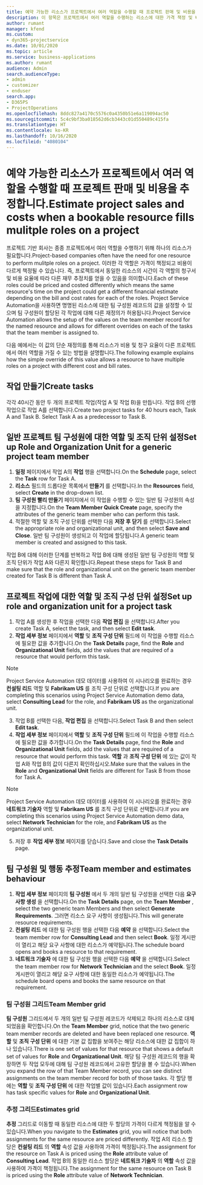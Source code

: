 ```yaml
---
title: 예약 가능한 리소스가 프로젝트에서 여러 역할을 수행할 때 프로젝트 판매 및 비용을 추정합니다.
description: 이 항목은 프로젝트에서 여러 역할을 수행하는 리소스에 대한 가격 책정 및 비용을 지원하기 위해 가격 책정 차원을 사용하는 방법에 대한 정보를 제공합니다.
author: rumant
manager: kfend
ms.custom:
- dyn365-projectservice
ms.date: 10/01/2020
ms.topic: article
ms.service: business-applications
ms.author: rumant
audience: Admin
search.audienceType:
- admin
- customizer
- enduser
search.app:
- D365PS
- ProjectOperations
ms.openlocfilehash: 8ddc827a4170c5576c0a4350b51e6a119094ac50
ms.sourcegitcommit: 5c4c9bf3ba018562d6cb3443c01d550489c415fa
ms.translationtype: HT
ms.contentlocale: ko-KR
ms.lasthandoff: 10/16/2020
ms.locfileid: "4080104"
---
```

# <a name="estimate-project-sales-and-costs-when-a-bookable-resource-fills-mulitple-roles-on-a-project"></a><span data-ttu-id="0dca2-103">예약 가능한 리소스가 프로젝트에서 여러 역할을 수행할 때 프로젝트 판매 및 비용을 추정합니다.</span><span class="sxs-lookup"><span data-stu-id="0dca2-103">Estimate project sales and costs when a bookable resource fills mulitple roles on a project</span></span> 

<span data-ttu-id="0dca2-104">프로젝트 기반 회사는 종종 프로젝트에서 여러 역할을 수행하기 위해 하나의 리소스가 필요합니다.</span><span class="sxs-lookup"><span data-stu-id="0dca2-104">Project-based companies often have the need for one resource to perform mulitple roles on a project.</span></span> <span data-ttu-id="0dca2-105">이러한 각 역할은 가격이 책정되고 비용이 다르게 책정될 수 있습니다. 즉, 프로젝트에서 동일한 리소스의 시간이 각 역할의 청구서 및 비용 요율에 따라 다른 재무 추정치를 얻을 수 있음을 의미합니다.</span><span class="sxs-lookup"><span data-stu-id="0dca2-105">Each of these roles could be priced and costed differently which means the same resource's time on the project could get a different financial estimate depending on the bill and cost rates for each of the roles.</span></span> <span data-ttu-id="0dca2-106">Project Service Automation을 사용하면 명명된 리소스에 대한 팀 구성원 레코드의 값을 설정할 수 있으며 팀 구성원이 할당된 각 작업에 대해 다른 재정의가 허용됩니다.</span><span class="sxs-lookup"><span data-stu-id="0dca2-106">Project Service Automation allows the setup of the values on the team member record for the named resource and allows for different overrides on each of the tasks that the team member is assigned to.</span></span>

<span data-ttu-id="0dca2-107">다음 예에서는 이 값의 단순 재정의를 통해 리소스가 비용 및 청구 요율이 다른 프로젝트에서 여러 역할을 가질 수 있는 방법을 설명합니다.</span><span class="sxs-lookup"><span data-stu-id="0dca2-107">The following example  explains how the simple override of this value allows a resource to have multiple roles on a project with different cost and bill rates.</span></span>

## <a name="create-tasks"></a><span data-ttu-id="0dca2-108">작업 만들기</span><span class="sxs-lookup"><span data-stu-id="0dca2-108">Create tasks</span></span>
<span data-ttu-id="0dca2-109">각각 40시간 동안 두 개의 프로젝트 작업(작업 A 및 작업 B)을 만듭니다. 작업 B의 선행 작업으로 작업 A를 선택합니다.</span><span class="sxs-lookup"><span data-stu-id="0dca2-109">Create two project tasks for 40 hours each, Task A and Task B. Select Task A as a predecessor to Task B.</span></span>

## <a name="set-up-role-and-organization-unit-for-a-generic-project-team-member"></a><span data-ttu-id="0dca2-110">일반 프로젝트 팀 구성원에 대한 역할 및 조직 단위 설정</span><span class="sxs-lookup"><span data-stu-id="0dca2-110">Set up Role and Organization Unit for a generic project team member</span></span>

1. <span data-ttu-id="0dca2-111">**일정** 페이지에서 작업 A의 **작업** 행을 선택합니다.</span><span class="sxs-lookup"><span data-stu-id="0dca2-111">On the **Schedule** page, select the **Task** row for Task A.</span></span> 
2. <span data-ttu-id="0dca2-112">**리소스** 필드의 드롭다운 목록에서 **만들기** 를 선택합니다.</span><span class="sxs-lookup"><span data-stu-id="0dca2-112">In the **Resources** field, select **Create** in the drop-down list.</span></span>
3. <span data-ttu-id="0dca2-113">**팀 구성원 빨리 만들기** 페이지에서 이 작업을 수행할 수 있는 일반 팀 구성원의 속성을 지정합니다.</span><span class="sxs-lookup"><span data-stu-id="0dca2-113">On the **Team Member Quick Create** page, specify the attributes of the generic team member who can perform this task.</span></span>
4. <span data-ttu-id="0dca2-114">적절한 역할 및 조직 구성 단위를 선택한 다음 **저장 후 닫기** 를 선택합니다.</span><span class="sxs-lookup"><span data-stu-id="0dca2-114">Select the appropriate role and organizational unit, and then select **Save and Close**.</span></span> <span data-ttu-id="0dca2-115">일반 팀 구성원이 생성되고 이 작업에 할당됩니다.</span><span class="sxs-lookup"><span data-stu-id="0dca2-115">A generic team member is created and assigned to this task.</span></span> 

<span data-ttu-id="0dca2-116">작업 B에 대해 이러한 단계를 반복하고 작업 B에 대해 생성된 일반 팀 구성원의 역할 및 조직 단위가 작업 A와 다른지 확인합니다.</span><span class="sxs-lookup"><span data-stu-id="0dca2-116">Repeat these steps for Task B and make sure that the role and organizational unit on the generic team member created for Task B is different than Task A.</span></span> 

## <a name="set-up-role-and-organization-unit-for-a-project-task"></a><span data-ttu-id="0dca2-117">프로젝트 작업에 대한 역할 및 조직 구성 단위 설정</span><span class="sxs-lookup"><span data-stu-id="0dca2-117">Set up role and organization unit for a project task</span></span>

1. <span data-ttu-id="0dca2-118">작업 A를 생성한 후 작업을 선택한 다음 **작업 편집** 을 선택합니다.</span><span class="sxs-lookup"><span data-stu-id="0dca2-118">After you create Task A, select the task, and then select **Edit task**.</span></span>
2. <span data-ttu-id="0dca2-119">**작업 세부 정보** 페이지에서 **역할** 및 **조직 구성 단위** 필드에 이 작업을 수행할 리소스에 필요한 값을 추가합니다.</span><span class="sxs-lookup"><span data-stu-id="0dca2-119">On the **Task Details** page, find the **Role** and **Organizational Unit** fields, add the values that are required of a resource that would perform this task.</span></span> 

  > [!NOTE]
  > <span data-ttu-id="0dca2-120">Project Service Automation 데모 데이터를 사용하여 이 시나리오를 완료하는 경우 **컨설팅 리드** 역할 및 **Fabrikam US** 를 조직 구성 단위로 선택합니다.</span><span class="sxs-lookup"><span data-stu-id="0dca2-120">If you are completing this scenarios using Project Service Automation demo data, select **Consulting Lead** for the role, and **Fabrikam US** as the organizational unit.</span></span>

3. <span data-ttu-id="0dca2-121">작업 B를 선택한 다음, **작업 편집** 을 선택합니다.</span><span class="sxs-lookup"><span data-stu-id="0dca2-121">Select Task B and then select **Edit task**.</span></span>
4. <span data-ttu-id="0dca2-122">**작업 세부 정보** 페이지에서 **역할** 및 **조직 구성 단위** 필드에 이 작업을 수행할 리소스에 필요한 값을 추가합니다.</span><span class="sxs-lookup"><span data-stu-id="0dca2-122">On the **Task Details** page, find the **Role** and **Organizational Unit** fields, add the values that are required of a resource that would perform this task.</span></span> <span data-ttu-id="0dca2-123">**역할** 과 **조직 구성 단위** 에 있는 값이 작업 A와 작업 B의 값이 다른지 확인하십시오.</span><span class="sxs-lookup"><span data-stu-id="0dca2-123">Make sure that the values in the **Role** and **Organizational Unit** fields are different for Task B from those for Task A.</span></span> 

  > [!NOTE]
  > <span data-ttu-id="0dca2-124">Project Service Automation 데모 데이터를 사용하여 이 시나리오를 완료하는 경우 **네트워크 기술자** 역할 및 **Fabrikam US** 를 조직 구성 단위로 선택합니다.</span><span class="sxs-lookup"><span data-stu-id="0dca2-124">If you are completing this scenarios using Project Service Automation demo data, select **Network Technician** for the role, and **Fabrikam US** as the organizational unit.</span></span>

5. <span data-ttu-id="0dca2-125">저장 후 **작업 세부 정보** 페이지를 닫습니다.</span><span class="sxs-lookup"><span data-stu-id="0dca2-125">Save and close the **Task Details** page.</span></span> 

## <a name="team-member-and-estimates-behaviour"></a><span data-ttu-id="0dca2-126">팀 구성원 및 행동 추정</span><span class="sxs-lookup"><span data-stu-id="0dca2-126">Team member and estimates behaviour</span></span> 

1. <span data-ttu-id="0dca2-127">**작업 세부 정보** 페이지의 **팀 구성원** 에서 두 개의 일반 팀 구성원을 선택한 다음 **요구 사항 생성** 을 선택합니다.</span><span class="sxs-lookup"><span data-stu-id="0dca2-127">On the **Task Details** page, on the **Team Member** , select the two generic team Members and then select **Generate Requirements**.</span></span> <span data-ttu-id="0dca2-128">그러면 리소스 요구 사항이 생성됩니다.</span><span class="sxs-lookup"><span data-stu-id="0dca2-128">This will generate resource requirements.</span></span> 
2. <span data-ttu-id="0dca2-129">**컨설팅 리드** 에 대한 팀 구성원 행을 선택한 다음 **예약** 을 선택합니다.</span><span class="sxs-lookup"><span data-stu-id="0dca2-129">Select the team member row for **Consulting Lead** and then select **Book**.</span></span> <span data-ttu-id="0dca2-130">일정 게시판이 열리고 해당 요구 사항에 대한 리소스가 예약됩니다.</span><span class="sxs-lookup"><span data-stu-id="0dca2-130">The schedule board opens and books a resource to that requirement.</span></span>
3. <span data-ttu-id="0dca2-131">**네트워크 기술자** 에 대한 팀 구성원 행을 선택한 다음 **예약** 을 선택합니다.</span><span class="sxs-lookup"><span data-stu-id="0dca2-131">Select the team member row for **Network Technician** and the select **Book**.</span></span> <span data-ttu-id="0dca2-132">일정 게시판이 열리고 해당 요구 사항에 대한 동일한 리소스가 예약됩니다.</span><span class="sxs-lookup"><span data-stu-id="0dca2-132">The schedule board opens and books the same resource on that requirement.</span></span>

### <a name="team-member-grid"></a><span data-ttu-id="0dca2-133">팀 구성원 그리드</span><span class="sxs-lookup"><span data-stu-id="0dca2-133">Team Member grid</span></span> 
<span data-ttu-id="0dca2-134">**팀 구성원** 그리드에서 두 개의 일반 팀 구성원 레코드가 삭제되고 하나의 리소스로 대체되었음을 확인합니다.</span><span class="sxs-lookup"><span data-stu-id="0dca2-134">On the **Team Member** grid, notice that the two generic team member records are deleted and have been replaced one resource.</span></span> <span data-ttu-id="0dca2-135">**역할** 및 **조직 구성 단위** 에 대한 기본 값 집합을 보여주는 해당 리소스에 대한 값 집합이 하나 있습니다.</span><span class="sxs-lookup"><span data-stu-id="0dca2-135">There is one set of values for that resource that shows a default set of values for **Role** and **Organizational Unit**.</span></span>
<span data-ttu-id="0dca2-136">해당 팀 구성원 레코드의 행을 확장하면 두 작업 모두에 대해 팀 구성원 레코드에서 고유한 할당을 볼 수 있습니다.</span><span class="sxs-lookup"><span data-stu-id="0dca2-136">When you expand the row of that Team Member record, you can see distinct assignments on the team member record for both of those tasks.</span></span> <span data-ttu-id="0dca2-137">각 할당 행에는 **역할** 및 **조직 구성 단위** 에 대한 작업별 값이 있습니다.</span><span class="sxs-lookup"><span data-stu-id="0dca2-137">Each assignment row has task specific values for **Role** and **Organizational Unit**.</span></span> 

### <a name="estimates-grid"></a><span data-ttu-id="0dca2-138">추정 그리드</span><span class="sxs-lookup"><span data-stu-id="0dca2-138">Estimates grid</span></span> 
<span data-ttu-id="0dca2-139">**추정** 그리드로 이동할 때 동일한 리소스에 대한 두 할당의 가격이 다르게 책정됨을 알 수 있습니다.</span><span class="sxs-lookup"><span data-stu-id="0dca2-139">When you navigate to the **Estimates** grid, you will notice that both assignments for the same resource are priced differently.</span></span>
<span data-ttu-id="0dca2-140">작업 A의 리소스 할당은 **컨설팅 리드** 의 **역할** 속성 값을 사용하여 가격이 책정됩니다.</span><span class="sxs-lookup"><span data-stu-id="0dca2-140">The assignment for the resource on Task A is priced using the **Role** attribute value of **Consulting Lead**.</span></span> <span data-ttu-id="0dca2-141">작업 B의 동일한 리소스 할당은 **네트워크 기술자** 의 **역할** 속성 값을 사용하여 가격이 책정됩니다.</span><span class="sxs-lookup"><span data-stu-id="0dca2-141">The assignment for the same resource on Task B is priced using the **Role** attribute value of **Network Technician**.</span></span>





